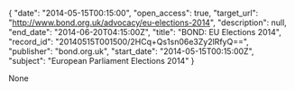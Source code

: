 {
  "date": "2014-05-15T00:15:00", 
  "open_access": true, 
  "target_url": "http://www.bond.org.uk/advocacy/eu-elections-2014", 
  "description": null, 
  "end_date": "2014-06-20T04:15:00Z", 
  "title": "BOND: EU Elections 2014", 
  "record_id": "20140515T001500/2HCq+Qs1sn06e3Zy2lRfyQ==", 
  "publisher": "bond.org.uk", 
  "start_date": "2014-05-15T00:15:00Z", 
  "subject": "European Parliament Elections 2014"
}

None